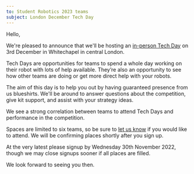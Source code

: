 ```yaml
---
to: Student Robotics 2023 teams
subject: London December Tech Day
---
```


Hello,

We're pleased to announce that we'll be hosting an [in-person Tech Day][event]
on 3rd December in Whitechapel in central London.

Tech Days are opportunities for teams to spend a whole day working on their
robot with lots of help available. They’re also an opportunity to see how other
teams are doing or get more direct help with your robots.

The aim of this day is to help you out by having guaranteed presence from us
blueshirts. We'll be around to answer questions about the competition, give kit
support, and assist with your strategy ideas.

We see a strong correlation between teams to attend Tech Days and performance in
the competition.

Spaces are limited to six teams, so be sure to [let us know][tech-day-signup] if
you would like to attend. We will be confirming places shortly after you sign up.

At the very latest please signup by Wednesday 30th November 2022, though we may
close signups sooner if all places are filled.

We look forward to seeing you then.

[event]: https://studentrobotics.org/events/sr2023/london-tech-day-december/
[tech-day-signup]: https://forms.gle/xqUxJ6GFqbJfeJdZ9
